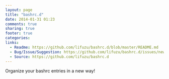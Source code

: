 ```yaml
---
layout: page
title: "bashrc.d"
date: 2014-01-31 01:23
comments: true
sharing: true
footer: true
categories: 
links:
  - Readme: https://github.com/lifuzu/bashrc.d/blob/master/README.md
  - Bug/Issue/Suggestion: https://github.com/lifuzu/bashrc.d/issues/new
  - Source: https://github.com/lifuzu/bashrc.d
---
```

Organize your bashrc entries in a new way!

